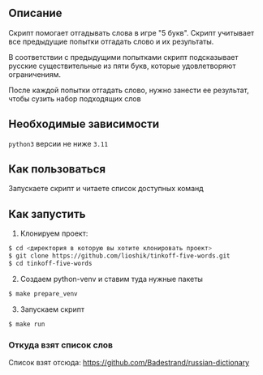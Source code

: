 ## Описание
Скрипт помогает отгадывать слова в игре "5 букв". 
Скрипт учитывает все предыдущие попытки отгадать слово и их результаты.

В соответствии с предыдущими попытками скрипт подсказывает русские существительные из пяти букв, которые удовлетворяют ограничениям.

После каждой попытки отгадать слово, нужно занести ее результат, чтобы сузить набор подходящих слов

## Необходимые зависимости
`python3` версии не ниже `3.11`
## Как пользоваться
Запускаете скрипт и читаете список доступных команд
## Как запустить
1. Клонируем проект:
```bash
$ cd <директория в которую вы хотите клонировать проект>
$ git clone https://github.com/lioshik/tinkoff-five-words.git
$ cd tinkoff-five-words
```
2. Создаем python-venv и ставим туда нужные пакеты
```bash
$ make prepare_venv
```
3. Запускаем скрипт
```bash
$ make run
```
### Откуда взят список слов
Список взят отсюда: https://github.com/Badestrand/russian-dictionary